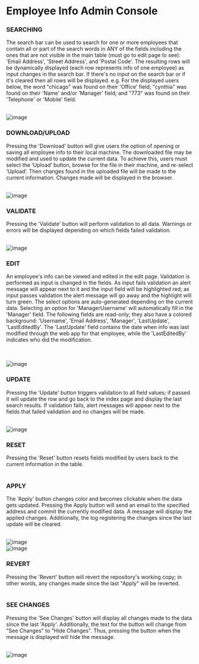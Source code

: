 # Employee Info Admin Console

### SEARCHING <br>
The search bar can be used to search for one or more employees that contain all or part of the search words in ANY of the fields including the ones that are not visible in the main table (must go to edit page to see): 'Email Address', 'Street Address', and 'Postal Code'. The resulting rows will be dynamically displayed (each row represents info of one employee) as input changes in the search bar. If there's no input on the search bar or if it's cleared then all rows will be displayed.
e.g. For the displayed users below, the word "chicago" was found on their 'Office' field; "cynthia" was found on their 'Name' and/or ‘Manager’ field; and "773" was found on their 'Telephone' or 'Mobile' field.
 <br><br>
 
 ![image](https://user-images.githubusercontent.com/71573442/132609979-9f337b27-0af5-4ba1-b281-0c917a859f28.png)<br>

### DOWNLOAD/UPLOAD <br>
Pressing the 'Download' button will give users the option of opening or saving all employee info to their local machine. The downloaded file may be modified and used to update the current data. To achieve this, users must select the ‘Upload’ button, browse for the file in their machine, and re-select ‘Upload’. Then changes found in the uploaded file will be made to the current information. Changes made will be displayed in the browser.
 <br><br>
 
 ![image](https://user-images.githubusercontent.com/71573442/132610011-c3478d1a-74d3-4d92-957d-58d7a3a2974b.png)<br>


### VALIDATE<br>
Pressing the 'Validate' button will perform validation to all data. Warnings or errors will be displayed depending on which fields failed validation.
<br><br>
 
 ![image](https://user-images.githubusercontent.com/71573442/132610018-2b13fd09-5214-4cba-8585-185576dc8da1.png)<br>


### EDIT<br>
An employee's info can be viewed and edited in the edit page. Validation is performed as input is changed in the fields. As input fails validation an alert message will appear next to it and the input field will be highlighted red; as input passes validation the alert message will go away and the highlight will turn green. The select options are auto-generated depending on the current data. Selecting an option for 'ManagerUsername' will automatically fill in the 'Manager' field. The following fields are read-only; they also have a colored background: 'Username', 'Email Address', 'Manager', 'LastUpdate', 'LastEditedBy'. The 'LastUpdate' field contains the date when info was last modified through the web app for that employee, while the 'LastEditedBy' indicates who did the modification.	 
<br><br>

![image](https://user-images.githubusercontent.com/71573442/132610038-aa0df993-0e61-4106-918d-09a4d63f2c4d.png)<br>

### UPDATE<br>
Pressing the 'Update' button triggers validation to all field values; if passed it will update the row and go back to the index page and display the last search results. If validation fails, alert messages will appear next to the fields that failed validation and no changes will be made.
 <br><br>
	
  ![image](https://user-images.githubusercontent.com/71573442/132610061-8c9a9fa1-0fc3-4c31-beaf-19f1840b4111.png)<br>

 ### RESET<br>
 Pressing the 'Reset' button resets fields modified by users back to the current information in the table.
<br><br>

### APPLY<br>
The 'Apply' button changes color and becomes clickable when the data gets updated. Pressing the Apply button will send an email to the specified address and commit the currently modified data. A message will display the applied changes. Additionally, the log registering the changes since the last update will be cleared. 
 <br><br> 
 
![image](https://user-images.githubusercontent.com/71573442/132610080-1928ed52-4fdd-4a82-b806-8168b8167ab9.png)<br>
![image](https://user-images.githubusercontent.com/71573442/132610090-328e303e-56a0-48e9-bc59-46791d23f6ad.png)<br>


### REVERT<br>
Pressing the 'Revert' button will revert the repository's working copy; in other words, any changes made since the last "Apply" will be reverted.
<br><br>

### SEE CHANGES<br>
Pressing the 'See Changes' button will display all changes made to the data since the last 'Apply'. Additionally, the text for the button will change from "See Changes" to "Hide Changes". Thus, pressing the button when the message is displayed will hide the message.
<br><br>

![image](https://user-images.githubusercontent.com/71573442/132610116-146c2dc8-3354-40b1-bb12-3f660f93b4f0.png)<br> 

